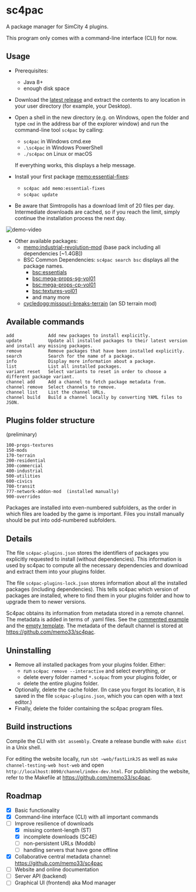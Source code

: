 sc4pac
======

A package manager for SimCity 4 plugins.

This program only comes with a command-line interface (CLI) for now.


## Usage

- Prerequisites:
  - Java 8+
  - enough disk space
- Download the [latest release](https://github.com/memo33/sc4pac-tools/releases/latest)
  and extract the contents to any location in your user directory (for example, your Desktop).
- Open a shell in the new directory (e.g. on Windows, open the folder and type `cmd` in the address bar of the explorer window)
  and run the command-line tool `sc4pac` by calling:
  - `sc4pac` in Windows cmd.exe
  - `.\sc4pac` in Windows PowerShell
  - `./sc4pac` on Linux or macOS

  If everything works, this displays a help message.
- Install your first package [memo:essential-fixes](https://memo33.github.io/sc4pac/channel/?pkg=memo:essential-fixes):
  - `sc4pac add memo:essential-fixes`
  - `sc4pac update`
- Be aware that Simtropolis has a download limit of 20 files per day.
  Intermediate downloads are cached, so if you reach the limit,
  simply continue the installation process the next day.

![demo-video](https://github.com/memo33/sc4pac-tools/releases/download/0.1.3/demo-video.gif)

- Other available packages:
  - [memo:industrial-revolution-mod](https://memo33.github.io/sc4pac/channel/?pkg=memo:industrial-revolution-mod)
    (base pack including all dependencies [~1.4GB])
  - BSC Common Dependencies: `sc4pac search bsc` displays all the package names.
    - [bsc:essentials](https://memo33.github.io/sc4pac/channel/?pkg=bsc:essentials)
    - [bsc:mega-props-sg-vol01](https://memo33.github.io/sc4pac/channel/?pkg=bsc:mega-props-sg-vol01)
    - [bsc:mega-props-cp-vol01](https://memo33.github.io/sc4pac/channel/?pkg=bsc:mega-props-cp-vol01)
    - [bsc:textures-vol01](https://memo33.github.io/sc4pac/channel/?pkg=bsc:textures-vol01)
    - and many more
  - [cycledogg:missouri-breaks-terrain](https://memo33.github.io/sc4pac/channel/?pkg=cycledogg:missouri-breaks-terrain)
    (an SD terrain mod)


## Available commands

    add             Add new packages to install explicitly.
    update          Update all installed packages to their latest version and install any missing packages.
    remove          Remove packages that have been installed explicitly.
    search          Search for the name of a package.
    info            Display more information about a package.
    list            List all installed packages.
    variant reset   Select variants to reset in order to choose a different package variant.
    channel add     Add a channel to fetch package metadata from.
    channel remove  Select channels to remove.
    channel list    List the channel URLs.
    channel build   Build a channel locally by converting YAML files to JSON.


## Plugins folder structure

(preliminary)

    100-props-textures
    150-mods
    170-terrain
    200-residential
    300-commercial
    400-industrial
    500-utilities
    600-civics
    700-transit
    777-network-addon-mod  (installed manually)
    900-overrides

Packages are installed into even-numbered subfolders, as the order in which files are loaded by the game is important.
Files you install manually should be put into odd-numbered subfolders.


## Details

The file `sc4pac-plugins.json` stores the identifiers of packages you explicitly requested to install (without dependencies).
This information is used by sc4pac to compute all the necessary dependencies and download and extract them into your plugins folder.

The file `sc4pac-plugins-lock.json` stores information about all the installed packages (including dependencies).
This tells sc4pac which version of packages are installed, where to find them in your plugins folder and how to upgrade them to newer versions.

Sc4pac obtains its information from metadata stored in a remote channel.
The metadata is added in terms of .yaml files.
See the [commented example](channel-testing/yaml/templates/package-template-basic.yaml)
and the [empty template](channel-testing/template-empty.yaml).
The metadata of the default channel is stored at https://github.com/memo33/sc4pac.


## Uninstalling

- Remove all installed packages from your plugins folder. Either:
  * run `sc4pac remove --interactive` and select everything, or
  * delete every folder named `*.sc4pac` from your plugins folder, or
  * delete the entire plugins folder.
- Optionally, delete the cache folder.
  (In case you forgot its location, it is saved in the file `sc4pac-plugins.json`, which you can open with a text editor.)
- Finally, delete the folder containing the sc4pac program files.


## Build instructions

Compile the CLI with `sbt assembly`.
Create a release bundle with `make dist` in a Unix shell.

For editing the website locally, run `sbt ~web/fastLinkJS` as well as `make channel-testing-web host-web`
and open `http://localhost:8090/channel/index-dev.html`.
For publishing the website, refer to the Makefile at https://github.com/memo33/sc4pac.

## Roadmap

- [x] Basic functionality
- [x] Command-line interface (CLI) with all important commands
- [ ] Improve resilience of downloads
  - [x] missing content-length (ST)
  - [x] incomplete downloads (SC4E)
  - [ ] non-persistent URLs (Moddb)
  - [ ] handling servers that have gone offline
- [x] Collaborative central metadata channel: https://github.com/memo33/sc4pac
- [ ] Website and online documentation
- [ ] Server API (backend)
- [ ] Graphical UI (frontend) aka Mod manager
